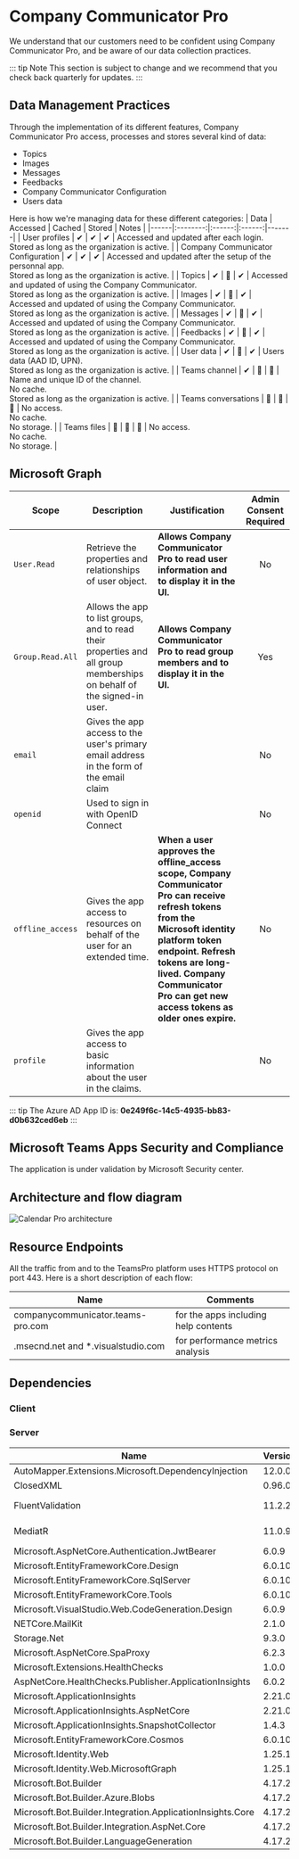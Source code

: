 ﻿# Company Communicator Pro

We understand that our customers need to be confident using Company Communicator Pro, and be aware of our data collection practices.

::: tip Note
This section is subject to change and we recommend that you check back quarterly for updates.
:::

## Data Management Practices

Through the implementation of its different features, Company Communicator Pro access, processes and stores several kind of data:
- Topics
- Images
- Messages
- Feedbacks
- Company Communicator Configuration
- Users data

Here is how we're managing data for these different categories:
| Data | Accessed | Cached | Stored | Notes |
|------|:--------:|:------:|:------:|-------|
| User profiles | ✔ | ✔ | ✔ | Accessed and updated after each login.<br/>Stored as long as the organization is active. |
| Company Communicator Configuration | ✔ | ✔ | ✔ | Accessed and updated after the setup of the personnal app.<br/>Stored as long as the organization is active. |
| Topics | ✔ | 🚫 | ✔ | Accessed and updated of using the Company Communicator.<br/>Stored as long as the organization is active. |
| Images | ✔ | 🚫 | ✔ | Accessed and updated of using the Company Communicator.<br/>Stored as long as the organization is active. |
| Messages | ✔ | 🚫 | ✔ | Accessed and updated of using the Company Communicator.<br/>Stored as long as the organization is active. |
| Feedbacks | ✔ | 🚫 | ✔ | Accessed and updated of using the Company Communicator.<br/>Stored as long as the organization is active. |
| User data | ✔ | 🚫 | ✔ | Users data (AAD ID, UPN).<br/>Stored as long as the organization is active. |
| Teams channel | ✔ | 🚫 | 🚫 | Name and unique ID of the channel.<br/>No cache.<br/>Stored as long as the organization is active. |
| Teams conversations | 🚫 | 🚫 | 🚫 | No access.<br/>No cache.<br/>No storage. |
| Teams files | 🚫 | 🚫 | 🚫 | No access.<br/>No cache.<br/>No storage. |

## Microsoft Graph

| Scope | Description | Justification | Admin Consent Required |
|-------|-------------|---------------|:----------------------:|
| ```User.Read``` | Retrieve the properties and relationships of user object. | **Allows Company Communicator Pro to read user information and to display it in the UI.** | No |
| ```Group.Read.All``` | Allows the app to list groups, and to read their properties and all group memberships on behalf of the signed-in user.| **Allows Company Communicator Pro to read group members and to display it in the UI.** | Yes |
|```email```| Gives the app access to the user's primary email address in the form of the email claim | | No |
|```openid```| Used to sign in with OpenID Connect | | No |
|```offline_access```| Gives the app access to resources on behalf of the user for an extended time. | **When a user approves the offline_access scope, Company Communicator Pro can receive refresh tokens from the Microsoft identity platform token endpoint. Refresh tokens are long-lived. Company Communicator Pro can get new access tokens as older ones expire.** | No |
|```profile```| Gives the app access to basic information about the user in the claims.| | No |

::: tip
The Azure AD App ID is: **0e249f6c-14c5-4935-bb83-d0b632ced6eb**
:::


## Microsoft Teams Apps Security and Compliance

The application is under validation by Microsoft Security center.

## Architecture and flow diagram

![Calendar Pro architecture](/assets/img/cc-architecture.png)

## Resource Endpoints

All the traffic from and to the TeamsPro platform uses HTTPS protocol on port 443.
Here is a short description of each flow:

| Name | Comments |
|------|----------|
| companycommunicator.teams-pro.com  | for the apps including help contents |
|.msecnd.net and *.visualstudio.com  | for performance metrics analysis |

## Dependencies

### Client

### Server

| Name                                                           | Version | Url                                                                                     | License    |
| -------------------------------------------------------------- | ------- | --------------------------------------------------------------------------------------- | ---------- |
| AutoMapper.Extensions.Microsoft.DependencyInjection            | 12.0.0  | https://licenses.nuget.org/MIT                                                          | MIT        |
| ClosedXML                                                      | 0.96.0  | https://licenses.nuget.org/MIT                                                          | MIT        |
| FluentValidation                                               | 11.2.2  | https://licenses.nuget.org/Apache-2.0                                                   | Apache-2.0 |
| MediatR                                                        | 11.0.9  | https://licenses.nuget.org/Apache-2.0                                                   | Apache-2.0 |
| Microsoft.AspNetCore.Authentication.JwtBearer                  | 6.0.9   | https://licenses.nuget.org/MIT                                                          | MIT        |
| Microsoft.EntityFrameworkCore.Design                           | 6.0.10  | https://licenses.nuget.org/MIT                                                          | MIT        |
| Microsoft.EntityFrameworkCore.SqlServer                        | 6.0.10  | https://licenses.nuget.org/MIT                                                          | MIT        |
| Microsoft.EntityFrameworkCore.Tools                            | 6.0.10  | https://licenses.nuget.org/MIT                                                          | MIT        |
| Microsoft.VisualStudio.Web.CodeGeneration.Design               | 6.0.9   | https://licenses.nuget.org/MIT                                                          | MIT        |
| NETCore.MailKit                                                | 2.1.0   | https://licenses.nuget.org/MIT                                                          | MIT        |
| Storage.Net                                                    | 9.3.0   | https://licenses.nuget.org/MIT                                                          | MIT        |
| Microsoft.AspNetCore.SpaProxy                                  | 6.2.3   | https://licenses.nuget.org/MIT                                                          | MIT        |
| Microsoft.Extensions.HealthChecks                              | 1.0.0   | https://raw.githubusercontent.com/domaindrivendev/Swashbuckle.AspNetCore/master/LICENSE | MIT        |
| AspNetCore.HealthChecks.Publisher.ApplicationInsights          | 6.0.2   | https://raw.githubusercontent.com/domaindrivendev/Swashbuckle.AspNetCore/master/LICENSE | MIT        |
| Microsoft.ApplicationInsights                                  | 2.21.0  | https://raw.githubusercontent.com/domaindrivendev/Swashbuckle.AspNetCore/master/LICENSE | MIT        |
| Microsoft.ApplicationInsights.AspNetCore                       | 2.21.0  | https://raw.githubusercontent.com/domaindrivendev/Swashbuckle.AspNetCore/master/LICENSE | MIT        |
| Microsoft.ApplicationInsights.SnapshotCollector                | 1.4.3   | https://raw.githubusercontent.com/domaindrivendev/Swashbuckle.AspNetCore/master/LICENSE | MIT        |
| Microsoft.EntityFrameworkCore.Cosmos                           | 6.0.10  | https://raw.githubusercontent.com/domaindrivendev/Swashbuckle.AspNetCore/master/LICENSE | MIT        |
| Microsoft.Identity.Web                                         | 1.25.1  | https://raw.githubusercontent.com/domaindrivendev/Swashbuckle.AspNetCore/master/LICENSE | MIT        |
| Microsoft.Identity.Web.MicrosoftGraph                          | 1.25.1  | https://raw.githubusercontent.com/domaindrivendev/Swashbuckle.AspNetCore/master/LICENSE | MIT        |
| Microsoft.Bot.Builder                                          | 4.17.2  | https://raw.githubusercontent.com/domaindrivendev/Swashbuckle.AspNetCore/master/LICENSE | MIT        |
| Microsoft.Bot.Builder.Azure.Blobs                              | 4.17.2  | https://raw.githubusercontent.com/domaindrivendev/Swashbuckle.AspNetCore/master/LICENSE | MIT        |
| Microsoft.Bot.Builder.Integration.ApplicationInsights.Core     | 4.17.2  | https://raw.githubusercontent.com/domaindrivendev/Swashbuckle.AspNetCore/master/LICENSE | MIT        |
| Microsoft.Bot.Builder.Integration.AspNet.Core                  | 4.17.2  | https://raw.githubusercontent.com/domaindrivendev/Swashbuckle.AspNetCore/master/LICENSE | MIT        |
| Microsoft.Bot.Builder.LanguageGeneration                       | 4.17.2  | https://raw.githubusercontent.com/domaindrivendev/Swashbuckle.AspNetCore/master/LICENSE | MIT        |
<Intercom />
<Hubspot />
<Clarity />
<GoogleAnalytics />
